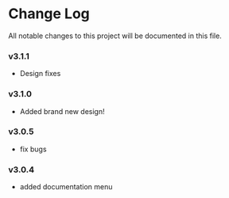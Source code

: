 # Change Log
All notable changes to this project will be documented in this file.

### v3.1.1
- Design fixes

### v3.1.0
- Added brand new design!

### v3.0.5
- fix bugs

### v3.0.4
- added documentation menu
